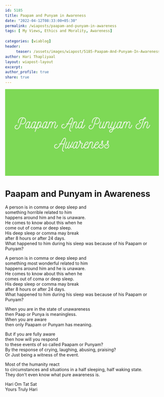 ```yaml
--- 
id: 5185 
title: Paapam and Punyam in Awareness
date: "2022-04-12T08:33:00+05:30"
permalink: /wiaposts/paapam-and-punyam-in-awareness
tags: [ My Views, Ethics and Morality, Awareness]    

categories: [wiablog] 
header:
     teaser: /assets/images/wiapost/5185-Paapam-And-Punyam-In-Awareness.jpg
author: Hari Thapliyaal 
layout: wiapost-layout
excerpt:  
author_profile: true 
share: true 
---
```


![Paapam and Punyam in Awareness](/assets/images/wiapost/5185-Paapam-And-Punyam-In-Awareness.jpg)    
   
# Paapam and Punyam in Awareness   
    
A person is in comma or deep sleep and     
something horrible related to him     
happens around him and he is unaware.     
He comes to know about this when he     
come out of coma or deep sleep.     
His deep sleep or comma may break     
after 8 hours or after 24 days.    
What happened to him during his sleep was because of his Paapam or Punyam?    
    
A person is in comma or deep sleep and     
something most wonderful related to him     
happens around him and he is unaware.     
He comes to know about this when he     
comes out of coma or deep sleep.     
His deep sleep or comma may break     
after 8 hours or after 24 days.    
What happened to him during his sleep was because of his Paapam or Punyam?    
    
When you are in the state of unawareness     
then Paap or Punya is meaningless.    
When you are aware     
then only Paapam or Punyam has meaning.    
    
But if you are fully aware     
then how will you respond     
to these events of so called Paapam or Punyam?    
By the response of crying, laughing, abusing, praising?    
Or Just being a witness of the event.    
    
Most of the humanity react     
to circumstances and situations in a half sleeping, half waking state.    
They don't even know what pure awareness is.    
    
Hari Om Tat Sat     
Yours Truly Hari    
